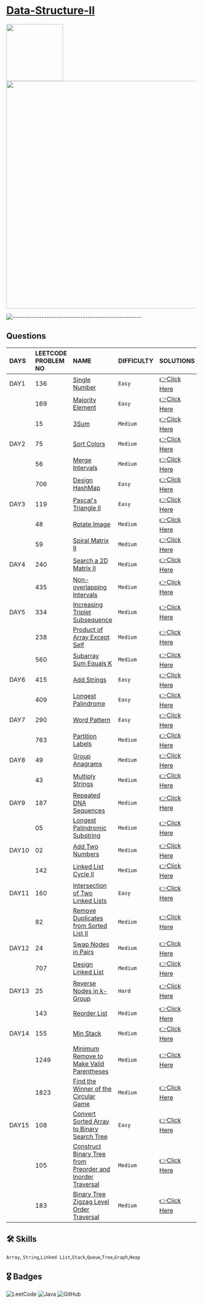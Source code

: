 # [Data-Structure-II](https://leetcode.com/study-plan/data-structure/?progress=bog3vge)
<p float="left">
  <img src="https://assets.leetcode.com/study_plan/data-structure/cover.png" width="150" />
  <img src="https://upload.wikimedia.org/wikipedia/commons/0/0a/LeetCode_Logo_black_with_text.svg" width="600" /> 
</p>

![-----------------------------------------------------](https://raw.githubusercontent.com/andreasbm/readme/master/assets/lines/rainbow.png)

## Questions

| DAYS  | LEETCODE PROBLEM NO |  NAME                         |  DIFFICULTY  |   SOLUTIONS                                                    |
| :-----| :------------------ | :---------------------------- | :----------- |  :------------------------------------------------------------ |
| DAY1 | 136 | [Single Number](https://leetcode.com/problems/single-number/) | `Easy` | [👉Click Here](https://github.com/dhrupad17/Data-Structure-II_LeetCode/blob/main/DAY1P1.md) |
|  | 169 | [Majority Element](https://leetcode.com/problems/majority-element/) | `Easy` | [👉Click Here](https://github.com/dhrupad17/Data-Structure-II_LeetCode/blob/main/DAY1P2.md) |
|  | 15 | [3Sum](https://leetcode.com/problems/3sum/) | `Medium` | [👉Click Here](https://github.com/dhrupad17/Data-Structure-II_LeetCode/blob/main/DAY1P3.md) |
| DAY2 | 75 | [Sort Colors](https://leetcode.com/problems/sort-colors/) | `Medium` | [👉Click Here](https://github.com/dhrupad17/Data-Structure-II_LeetCode/blob/main/DAY2P1.md) |
|  | 56 | [Merge Intervals](https://leetcode.com/problems/merge-intervals/) | `Medium` | [👉Click Here](https://github.com/dhrupad17/Data-Structure-II_LeetCode/blob/main/DAY2P2.md) |
|  | 706 | [Design HashMap](https://leetcode.com/problems/design-hashmap/) | `Easy` | [👉Click Here](https://github.com/dhrupad17/Data-Structure-II_LeetCode/blob/main/DAY2P3.md) |
| DAY3 | 119 | [Pascal's Triangle II](https://leetcode.com/problems/pascals-triangle-ii/) | `Easy` | [👉Click Here](https://github.com/dhrupad17/Data-Structure-II_LeetCode/blob/main/DAY3P1.md) |
|  | 48 | [Rotate Image](https://leetcode.com/problems/rotate-image/) | `Medium` | [👉Click Here](https://github.com/dhrupad17/Data-Structure-II_LeetCode/blob/main/DAY3P2.md) |
|  | 59 | [Spiral Matrix II](https://leetcode.com/problems/spiral-matrix-ii/) | `Medium` | [👉Click Here](https://github.com/dhrupad17/Data-Structure-II_LeetCode/blob/main/DAY3P3.md) |
| DAY4 | 240 | [Search a 2D Matrix II](https://leetcode.com/problems/search-a-2d-matrix-ii/) | `Medium` | [👉Click Here](https://github.com/dhrupad17/Data-Structure-II_LeetCode/blob/main/DAY4P1.md) |
|  | 435 | [Non-overlapping Intervals](https://leetcode.com/problems/non-overlapping-intervals/) | `Medium` | [👉Click Here](https://github.com/dhrupad17/Data-Structure-II_LeetCode/blob/main/DAY4P2.md) |
| DAY5 | 334 | [Increasing Triplet Subsequence](https://leetcode.com/problems/increasing-triplet-subsequence/) | `Medium` | [👉Click Here](https://github.com/dhrupad17/Data-Structure-II_LeetCode/blob/main/DAY5P1.md) |
|  | 238 | [Product of Array Except Self](https://leetcode.com/problems/product-of-array-except-self/) | `Medium` | [👉Click Here](https://github.com/dhrupad17/Data-Structure-II_LeetCode/blob/main/DAY5P2.md) |
|  | 560 | [Subarray Sum Equals K](https://leetcode.com/problems/subarray-sum-equals-k/) | `Medium` | [👉Click Here](https://github.com/dhrupad17/Data-Structure-II_LeetCode/blob/main/DAY5P3.md) |
| DAY6 | 415 | [Add Strings](https://leetcode.com/problems/add-strings/) | `Easy` | [👉Click Here](https://github.com/dhrupad17/Data-Structure-II_LeetCode/blob/main/DAY6P1.md) |
|  | 409 | [Longest Palindrome](https://leetcode.com/problems/longest-palindrome/) | `Easy` | [👉Click Here](https://github.com/dhrupad17/Data-Structure-II_LeetCode/blob/main/DAY6P2.md) |
| DAY7 | 290 | [Word Pattern](https://leetcode.com/problems/word-pattern/) | `Easy` | [👉Click Here](https://github.com/dhrupad17/Data-Structure-II_LeetCode/blob/main/DAY7P1.md) |
|  | 763 | [Partition Labels](https://leetcode.com/problems/partition-labels/) | `Medium` | [👉Click Here](https://github.com/dhrupad17/Data-Structure-II_LeetCode/blob/main/DAY7P2.md) |
| DAY8 | 49 | [Group Anagrams](https://leetcode.com/problems/group-anagrams/) | `Medium` | [👉Click Here](https://github.com/dhrupad17/Data-Structure-II_LeetCode/blob/main/DAY8P1.md) |
|  | 43 | [Multiply Strings](https://leetcode.com/problems/multiply-strings/) | `Medium` | [👉Click Here](https://github.com/dhrupad17/Data-Structure-II_LeetCode/blob/main/DAY8P2.md) |
| DAY9 | 187 | [Repeated DNA Sequences](https://leetcode.com/problems/repeated-dna-sequences/) | `Medium` | [👉Click Here](https://github.com/dhrupad17/Data-Structure-II_LeetCode/blob/main/DAY9P1.md) |
|  | 05 | [Longest Palindromic Substring](https://leetcode.com/problems/longest-palindromic-substring/) | `Medium` | [👉Click Here](https://github.com/dhrupad17/Data-Structure-II_LeetCode/blob/main/DAY9P2.md) |
| DAY10 | 02 | [Add Two Numbers](https://leetcode.com/problems/add-two-numbers/) | `Medium` | [👉Click Here](https://github.com/dhrupad17/Data-Structure-II_LeetCode/blob/main/DAY10P1.md) |
|  | 142 | [Linked List Cycle II](https://leetcode.com/problems/linked-list-cycle-ii/) | `Medium` | [👉Click Here](https://github.com/dhrupad17/Data-Structure-II_LeetCode/blob/main/DAY10P2.md) |
| DAY11 | 160 | [Intersection of Two Linked Lists](https://leetcode.com/problems/intersection-of-two-linked-lists/) | `Easy` | [👉Click Here](https://github.com/dhrupad17/Data-Structure-II_LeetCode/blob/main/DAY11P1.md) |
|  | 82 | [Remove Duplicates from Sorted List II](https://leetcode.com/problems/remove-duplicates-from-sorted-list-ii/) | `Medium` | [👉Click Here](https://github.com/dhrupad17/Data-Structure-II_LeetCode/blob/main/DAY11P2.md) |
| DAY12 | 24 | [Swap Nodes in Pairs](https://leetcode.com/problems/swap-nodes-in-pairs/) | `Medium` | [👉Click Here](https://github.com/dhrupad17/Data-Structure-II_LeetCode/blob/main/DAY12P1.md) |
|  | 707 | [Design Linked List](https://leetcode.com/problems/design-linked-list/) | `Medium` | [👉Click Here](https://github.com/dhrupad17/Data-Structure-II_LeetCode/blob/main/DAY12P2.md) |
| DAY13 | 25 | [Reverse Nodes in k-Group](https://leetcode.com/problems/reverse-nodes-in-k-group/) | `Hard` | [👉Click Here](https://github.com/dhrupad17/Data-Structure-II_LeetCode/blob/main/DAY13P1.md) |
|  | 143 | [Reorder List](https://leetcode.com/problems/reorder-list/) | `Medium` | [👉Click Here](https://github.com/dhrupad17/Data-Structure-II_LeetCode/blob/main/DAY13P2.md) |
| DAY14 | 155 | [Min Stack](https://leetcode.com/problems/min-stack/) | `Medium` | [👉Click Here](https://github.com/dhrupad17/Data-Structure-II_LeetCode/blob/main/DAY14P1.md) |
|  | 1249 | [Minimum Remove to Make Valid Parentheses](https://leetcode.com/problems/minimum-remove-to-make-valid-parentheses/) | `Medium` | [👉Click Here](https://github.com/dhrupad17/Data-Structure-II_LeetCode/blob/main/DAY14P2.md) |
|  | 1823 | [Find the Winner of the Circular Game](https://leetcode.com/problems/find-the-winner-of-the-circular-game/) | `Medium` | [👉Click Here](https://github.com/dhrupad17/Data-Structure-II_LeetCode/blob/main/DAY14P3.md) |
| DAY15 | 108 | [Convert Sorted Array to Binary Search Tree](https://leetcode.com/problems/convert-sorted-array-to-binary-search-tree/) | `Easy` | [👉Click Here](https://github.com/dhrupad17/Data-Structure-II_LeetCode/blob/main/DAY15P1.md) |
|  | 105 | [Construct Binary Tree from Preorder and Inorder Traversal](https://leetcode.com/problems/construct-binary-tree-from-preorder-and-inorder-traversal/) | `Medium` | [👉Click Here](https://github.com/dhrupad17/Data-Structure-II_LeetCode/blob/main/DAY15P2.md) |
|  | 183 | [Binary Tree Zigzag Level Order Traversal](https://leetcode.com/problems/binary-tree-zigzag-level-order-traversal/) | `Medium` | [👉Click Here](https://github.com/dhrupad17/Data-Structure-II_LeetCode/blob/main/DAY15P3.md) |

## 🛠 Skills
`Array`, `String`,`Linked List`,`Stack`,`Queue`,`Tree`,`Graph`,`Heap`

## 🎖️ Badges
![LeetCode](https://img.shields.io/badge/LeetCode-000000?style=for-the-badge&logo=LeetCode&logoColor=#d16c06)
![Java](https://img.shields.io/badge/Java-ED8B00?style=for-the-badge&logo=java&logoColor=white)
![GitHub](https://img.shields.io/badge/github-%23121011.svg?style=for-the-badge&logo=github&logoColor=white)
